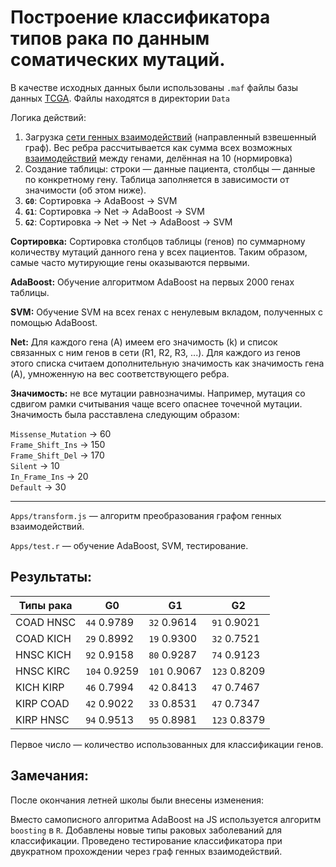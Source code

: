 # Построение классификатора типов рака по данным соматических мутаций.

В качестве исходных данных были использованы `.maf` файлы базы данных [TCGA](http://tcga-data.nci.nih.gov). Файлы находятся в директории `Data`

Логика действий:

 1. Загрузка [сети генных взаимодействий](http://www.functionalnet.org/humannet/) (направленный взвешенный граф). Вес ребра рассчитывается как сумма всех возможных [взаимодействий](http://www.functionalnet.org/humannet/HumanNet.v1.evidence_code.txt) между генами, делённая на 10 (нормировка)
 2. Создание таблицы: строки — данные пациента, столбцы — данные по конкретному гену. Таблица заполняется в зависимости от значимости (об этом ниже).
 3. **`G0`**: Сортировка &rarr; AdaBoost &rarr; SVM
 4. **`G1`**: Сортировка &rarr; Net &rarr; AdaBoost &rarr; SVM
 5. **`G2`**: Сортировка &rarr; Net &rarr; Net &rarr; AdaBoost &rarr; SVM

**Сортировка:** Сортировка столбцов таблицы (генов) по суммарному количеству мутаций данного гена у всех пациентов. Таким образом, самые часто мутирующие гены оказываются первыми. 

**AdaBoost:** Обучение алгоритмом AdaBoost на первых 2000 генах таблицы. 

**SVM:** Обучение SVM на всех генах с ненулевым вкладом, полученных с помощью AdaBoost.

**Net:** Для каждого гена (A) имеем его значимость (k) и список связанных с ним генов в сети (R1, R2, R3, ...). Для каждого из генов этого списка считаем дополнительную значимость как значимость гена (A), умноженную на вес соответствующего ребра.

**Значимость:** не все мутации равнозначимы. 
Например, мутация со сдвигом рамки считывания чаще всего опаснее точечной мутации. 
Значимость была расставлена следующим образом:

`Missense_Mutation` &rarr; 60 <br>
`Frame_Shift_Ins` &rarr; 150 <br>
`Frame_Shift_Del` &rarr; 170 <br>
`Silent` &rarr; 10 <br>
`In_Frame_Ins` &rarr; 20 <br>
`Default` &rarr; 30 <br>

--------------------------------------------------------------------------------

`Apps/transform.js` — алгоритм преобразования графом генных взаимодействий.

`Apps/test.r` — обучение AdaBoost, SVM, тестирование.

## Результаты:

| Типы рака |      G0      |      G1      |      G2      |
| --------- | ------------ | ------------ | ------------ |
| COAD HNSC | `44`  0.9789 | `32`  0.9614 | `91`  0.9021 |
| COAD KICH | `29`  0.8992 | `19`  0.9300 | `32`  0.7521 |
| HNSC KICH | `92`  0.9158 | `80`  0.9287 | `74`  0.9123 |
| HNSC KIRC | `104` 0.9259 | `101` 0.9067 | `123` 0.8209 |
| KICH KIRP | `46`  0.7994 | `42`  0.8413 | `47`  0.7467 |
| KIRP COAD | `42`  0.9022 | `33`  0.8531 | `47`  0.7347 |
| KIRP HNSC | `94`  0.9513 | `95`  0.8981 | `123` 0.8379 |

Первое число — количество использованных для классификации генов.

## Замечания:

После окончания летней школы были внесены изменения: 

Вместо самописного алгоритма AdaBoost на JS используется алгоритм `boosting` в `R`. 
Добавлены новые типы раковых заболеваний для классификации.
Проведено тестирование классификатора при двукратном прохождении через граф генных взаимодействий. 


